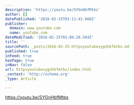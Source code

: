 ```yaml
---
description: 'https://youtu.be/SYGnHbfMtbs'
author: []
datePublished: '2016-02-25T01:11:41.668Z'
publisher:
  domain: www.youtube.com
  name: youtube.com
dateModified: '2016-02-25T01:04:28.504Z'
title: ''
sourcePath: _posts/2016-02-25-httpsyoutubesygnhbfmtbs.md
published: true
inFeed: true
hasPage: true
inNav: false
url: httpsyoutubesygnhbfmtbs/index.html
_context: 'http://schema.org'
_type: Article

---
```

https://youtu.be/SYGnHbfMtbs